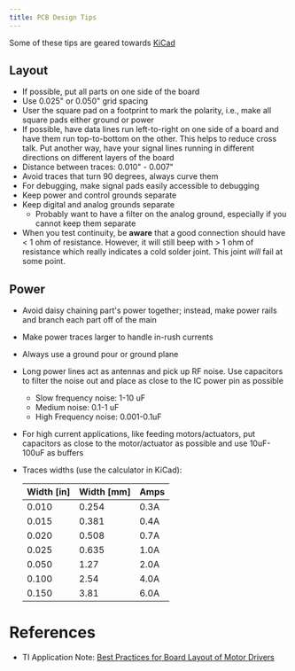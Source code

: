 ```yaml
---
title: PCB Design Tips
---
```


Some of these tips are geared towards [KiCad](http://kicad-pcb.org)

## Layout

- If possible, put all parts on one side of the board
- Use 0.025" or 0.050" grid spacing
- User the square pad on a footprint to mark the polarity, i.e., make all square pads either ground or power
- If possible, have data lines run left-to-right on one side of a board and have them run top-to-bottom on the other. This helps to reduce cross talk. Put another way, have your signal lines running in different directions on different layers of the board
- Distance between traces: 0.010" - 0.007"
- Avoid traces that turn 90 degrees, always curve them
- For debugging, make signal pads easily accessible to debugging
- Keep power and control grounds separate
- Keep digital and analog grounds separate
    - Probably want to have a filter on the analog ground, especially if you cannot keep them separate
- When you test continuity, be **aware** that a good connection should have < 1 ohm of resistance. However, it will still beep with > 1 ohm of resistance which really indicates a cold solder joint. This joint *will* fail at some point.

## Power

- Avoid daisy chaining part's power together; instead, make power rails and branch each part off of the main
- Make power traces larger to handle in-rush currents
- Always use a ground pour or ground plane
- Long power lines act as antennas and pick up RF noise. Use capacitors to filter the noise out and place as close to the IC power pin as possible
    - Slow frequency noise: 1-10 uF
    - Medium noise: 0.1-1 uF
    - High Frequency noise: 0.001-0.1uF
- For high current applications, like feeding motors/actuators, put capacitors as close to the motor/actuator as possible and use 10uF-100uF as buffers
- Traces widths (use the calculator in KiCad):

    | Width [in] | Width [mm]| Amps |
    |------------|-----------|------|
    |0.010       | 0.254     | 0.3A |
    |0.015       | 0.381     | 0.4A |
    |0.020       | 0.508     | 0.7A |
    |0.025       | 0.635     | 1.0A |
    |0.050       | 1.27      | 2.0A |
    |0.100       | 2.54      | 4.0A |
    |0.150       | 3.81      | 6.0A |

# References

- TI Application Note: [Best Practices for Board Layout of Motor Drivers](slva959a.pdf)
